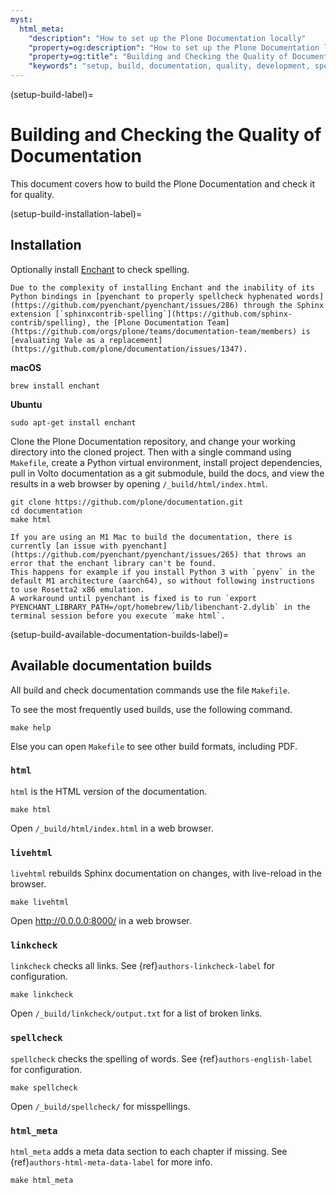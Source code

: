 ```yaml
---
myst:
  html_meta:
    "description": "How to set up the Plone Documentation locally"
    "property=og:description": "How to set up the Plone Documentation locally"
    "property=og:title": "Building and Checking the Quality of Documentation"
    "keywords": "setup, build, documentation, quality, development, spellcheck, linkcheck"
---
```


(setup-build-label)=

# Building and Checking the Quality of Documentation

This document covers how to build the Plone Documentation and check it for quality.


(setup-build-installation-label)=

## Installation

Optionally install [Enchant](https://abiword.github.io/enchant/) to check spelling.

```{todo}
Due to the complexity of installing Enchant and the inability of its Python bindings in [pyenchant to properly spellcheck hyphenated words](https://github.com/pyenchant/pyenchant/issues/286) through the Sphinx extension [`sphinxcontrib-spelling`](https://github.com/sphinx-contrib/spelling), the [Plone Documentation Team](https://github.com/orgs/plone/teams/documentation-team/members) is [evaluating Vale as a replacement](https://github.com/plone/documentation/issues/1347).
```


**macOS**

```shell
brew install enchant
```

**Ubuntu**

```shell
sudo apt-get install enchant
```

Clone the Plone Documentation repository, and change your working directory into the cloned project.
Then with a single command using `Makefile`, create a Python virtual environment, install project dependencies, pull in Volto documentation as a git submodule, build the docs, and view the results in a web browser by opening `/_build/html/index.html`.

```shell
git clone https://github.com/plone/documentation.git
cd documentation
make html
```

```{note}
If you are using an M1 Mac to build the documentation, there is currently [an issue with pyenchant](https://github.com/pyenchant/pyenchant/issues/265) that throws an error that the enchant library can't be found.
This happens for example if you install Python 3 with `pyenv` in the default M1 architecture (aarch64), so without following instructions to use Rosetta2 x86 emulation.
A workaround until pyenchant is fixed is to run `export PYENCHANT_LIBRARY_PATH=/opt/homebrew/lib/libenchant-2.dylib` in the terminal session before you execute `make html`.
```

(setup-build-available-documentation-builds-label)=

## Available documentation builds

All build and check documentation commands use the file `Makefile`.

To see the most frequently used builds, use the following command.

```shell
make help
```

Else you can open `Makefile` to see other build formats, including PDF.


### `html`

`html` is the HTML version of the documentation.

```shell
make html
```

Open `/_build/html/index.html` in a web browser.


### `livehtml`

`livehtml` rebuilds Sphinx documentation on changes, with live-reload in the browser.

```shell
make livehtml
```

Open http://0.0.0.0:8000/ in a web browser.


### `linkcheck`

`linkcheck` checks all links.
See {ref}`authors-linkcheck-label` for configuration.

```shell
make linkcheck
```

Open `/_build/linkcheck/output.txt` for a list of broken links.


### `spellcheck`

`spellcheck` checks the spelling of words.
See {ref}`authors-english-label` for configuration.

```shell
make spellcheck
```

Open `/_build/spellcheck/` for misspellings.


### `html_meta`

`html_meta` adds a meta data section to each chapter if missing.
See {ref}`authors-html-meta-data-label` for more info.

```shell
make html_meta
```
